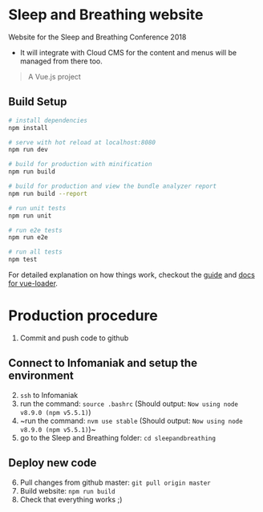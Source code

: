 # Sleep and Breathing website
Website for the Sleep and Breathing Conference 2018

* It will integrate with Cloud CMS for the content and menus will be managed from there too.

> A Vue.js project

## Build Setup

``` bash
# install dependencies
npm install

# serve with hot reload at localhost:8080
npm run dev

# build for production with minification
npm run build

# build for production and view the bundle analyzer report
npm run build --report

# run unit tests
npm run unit

# run e2e tests
npm run e2e

# run all tests
npm test
```

For detailed explanation on how things work, checkout the [guide](http://vuejs-templates.github.io/webpack/) and [docs for vue-loader](http://vuejs.github.io/vue-loader).

# Production procedure
1. Commit and push code to github

## Connect to Infomaniak and setup the environment
2. `ssh` to Infomaniak
3. run the command: `source .bashrc` (Should output: `Now using node v8.9.0 (npm v5.5.1)`)
4. ~run the command: `nvm use stable` (Should output: `Now using node v8.9.0 (npm v5.5.1)`)~
5. go to the Sleep and Breathing folder: `cd sleepandbreathing`

## Deploy new code
6. Pull changes from github master: `git pull origin master`
7. Build website: `npm run build`
8. Check that everything works ;)

